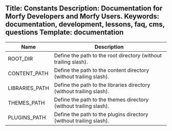 Title: Constants
Description: Documentation for Morfy Developers and Morfy Users.
Keywords: documentation, development, lessons, faq, cms, questions
Template: documentation
----

<table class="table table-striped table-bordered">
    <thead>
        <tr>
            <th>Name</th>
            <th>Description</th>
        </tr>
    </thead>
    <tbody>
        <tr>
            <td>ROOT_DIR</td>
            <td>Define the path to the root directory (without trailing slash).</td>
        </tr>
        <tr>
            <td>CONTENT_PATH</td>
            <td>Define the path to the content directory (without trailing slash).</td>
        </tr>
        <tr>
            <td>LIBRARIES_PATH</td>
            <td>Define the path to the libraries directory (without trailing slash).</td>
        </tr>
        <tr>
            <td>THEMES_PATH</td>
            <td>Define the path to the themes directory (without trailing slash).</td>
        </tr>
        <tr>
            <td>PLUGINS_PATH</td>
            <td>Define the path to the plugins directory (without trailing slash).</td>
        </tr>
    </tbody>
</table>